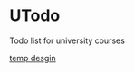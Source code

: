 # UTodo

Todo list for university courses

[temp desgin](https://miro.com/app/board/uXjVPzzCvRo=/?share_link_id=452011946082)
